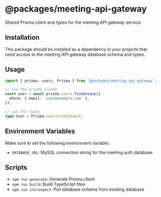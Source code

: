 # @packages/meeting-api-gateway

Shared Prisma client and types for the meeting API gateway service.

## Installation

This package should be installed as a dependency in your projects that need access to the meeting API gateway database schema and types.

## Usage

```typescript
import { prisma, users, Prisma } from '@packages/meeting-api-gateway';

// use the prisma client
const user = await prisma.users.findUnique({
  where: { email: 'user@example.com' },
});

// use the types
type User = Prisma.usersCreateInput;
```

## Environment Variables

Make sure to set the following environment variable:

- `DATABASE_URL`: MySQL connection string for the meeting auth database

## Scripts

- `npm run generate`: Generate Prisma client
- `npm run build`: Build TypeScript files
- `npm run introspect`: Pull database schema from existing database
